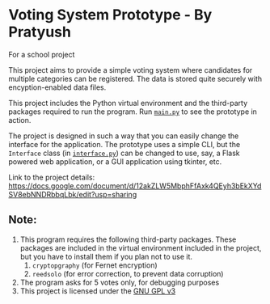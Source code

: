 # Voting System Prototype - By Pratyush
For a school project


This project aims to provide a simple voting system where candidates for multiple categories can be registered. The data is stored quite securely with encyption-enabled data files.

This project includes the Python virtual environment and the third-party packages required to run the program.
Run [`main.py`](main.py) to see the prototype in action.

The project is designed in such a way that you can easily change the interface for the application. The prototype uses a simple CLI, but the `Interface` class (in [`interface.py`](interface.py)) can be changed to use, say, a Flask powered web application, or a GUI application using tkinter, etc.

Link to the project details: https://docs.google.com/document/d/12akZLW5MbphFfAxk4QEyh3bEkXYdSV8ebNNDRbbqLbk/edit?usp=sharing


## Note:
1. This program requires the following third-party packages. These packages are included in the virtual environment included in the project, but you have to install them if you plan not to use it.
    1. `cryptopgraphy` (for Fernet encryption)
    2. `reedsolo` (for error correction, to prevent data corruption)
2. The program asks for 5 votes only, for debugging purposes
3. This project is licensed under the [GNU GPL v3](https://github.com/RedMiner2005/Class12_Project/blob/main/LICENSE)
